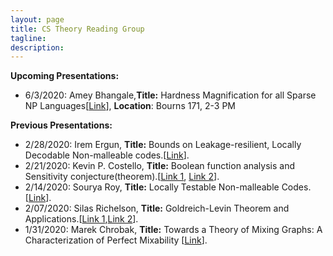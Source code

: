 ```yaml
---
layout: page
title: CS Theory Reading Group 
tagline: 
description: 
---
```

**Upcoming Presentations:**  
* 6/3/2020: Amey Bhangale,**Title:** Hardness Magnification for all Sparse NP Languages[[Link](https://eccc.weizmann.ac.il/report/2019/118/)], **Location**: Bourns 171, 2-3 PM 


**Previous Presentations:**
* 2/28/2020: Irem Ergun, **Title:** Bounds on Leakage-resilient, Locally Decodable Non-malleable codes.[[Link](https://eprint.iacr.org/2017/015)].  
* 2/21/2020: Kevin P. Costello, **Title:** Boolean function analysis and Sensitivity conjecture(theorem).[[Link 1](https://arxiv.org/abs/1907.00847), [Link 2](https://www.cs.stanford.edu/~knuth/papers/huang.pdf)].   
* 2/14/2020: Sourya Roy, **Title:** Locally Testable Non-malleable Codes.[[Link](https://eccc.weizmann.ac.il/report/2019/117/)].  
* 2/07/2020: Silas Richelson, **Title:** Goldreich-Levin Theorem and Applications.[[Link 1](https://theory.stanford.edu/~trevisan/cs276/lecture12.pdf),[Link 2](https://eprint.iacr.org/2019/1195)].  
* 1/31/2020: Marek Chrobak, **Title:** Towards a Theory of Mixing Graphs: A Characterization of Perfect Mixability [[Link](https://arxiv.org/pdf/1806.08875.pdf)]. 
